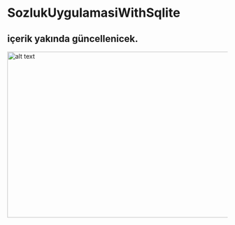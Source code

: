 # SozlukUygulamasiWithSqlite
## içerik yakında güncellenicek.

<img src="https://drive.google.com/file/d/1T1FCgUPAvnfKTGJIiWL2gE3QHHI2lDu6/view?usp=share_link" alt="alt text" width="720" height="380">


